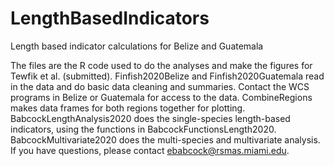 # LengthBasedIndicators
Length based indicator calculations for Belize and Guatemala

The files are the R code used to do the analyses and make the figures for Tewfik et al. (submitted). Finfish2020Belize and Finfish2020Guatemala read in the data and do basic data cleaning and summaries. Contact the WCS programs in Belize or Guatemala for access to the data. CombineRegions makes data frames for both regions together for plotting. BabcockLengthAnalysis2020 does the single-species length-based indicators, using the functions in BabcockFunctionsLength2020.  BabcockMultivariate2020 does the multi-species and multivariate analysis. If you have questions, please contact ebabcock@rsmas.miami.edu.  
